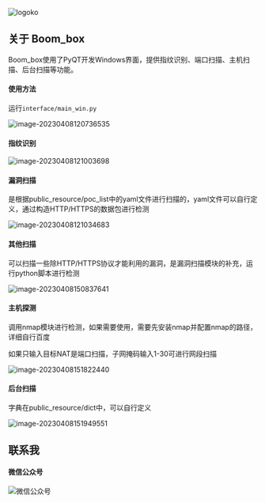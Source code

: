![logoko](C:/Users/云空/Downloads/logoko.png)

## 关于 Boom_box

Boom_box使用了PyQT开发Windows界面，提供指纹识别、端口扫描、主机扫描、后台扫描等功能。



#### 使用方法

运行`interface/main_win.py`

![image-20230408120736535](README.assets/image-20230408120736535.png)

#### 指纹识别

![image-20230408121003698](README.assets/image-20230408121003698.png)

#### 漏洞扫描

是根据public_resource/poc_list中的yaml文件进行扫描的，yaml文件可以自行定义，通过构造HTTP/HTTPS的数据包进行检测

![image-20230408121034683](README.assets/image-20230408121034683.png)

#### 其他扫描

可以扫描一些除HTTP/HTTPS协议才能利用的漏洞，是漏洞扫描模块的补充，运行python脚本进行检测

![image-20230408150837641](README.assets/image-20230408150837641.png)

#### 主机探测

调用nmap模块进行检测，如果需要使用，需要先安装nmap并配置nmap的路径，详细自行百度

如果只输入目标NAT是端口扫描，子网掩码输入1-30可进行网段扫描

![image-20230408151822440](README.assets/image-20230408151822440.png)

#### 后台扫描

字典在public_resource/dict中，可以自行定义

![image-20230408151949551](README.assets/image-20230408151949551.png)



## 联系我

#### 微信公众号

![微信公众号](C:/Users/云空/Desktop/微信公众号.jpg)



